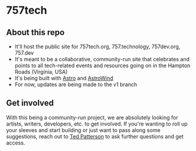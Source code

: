 # 757tech
## About this repo
- It'll host the public site for 757tech.org, 757.technology, 757dev.org, 757.dev
- It's meant to be a collaborative, community-run site that celebrates and points to all tech-related events and resources going on in the Hampton Roads (Virginia, USA)
- It's being built with [Astro](https://astro.build/blog/astro-4110/) and [AstroWind](https://github.com/onwidget/astrowind)
- For now, updates are being made to the v1 branch

## Get involved
With this being a community-run project, we are absolutely looking for artists, writers, developers, etc. to get involved. If you're wanting to roll up your sleeves and start building or just want to pass along some suggestions, reach out to [Ted Patterson](https://www.linkedin.com/in/tedjpatterson) to ask further questions and get access.
